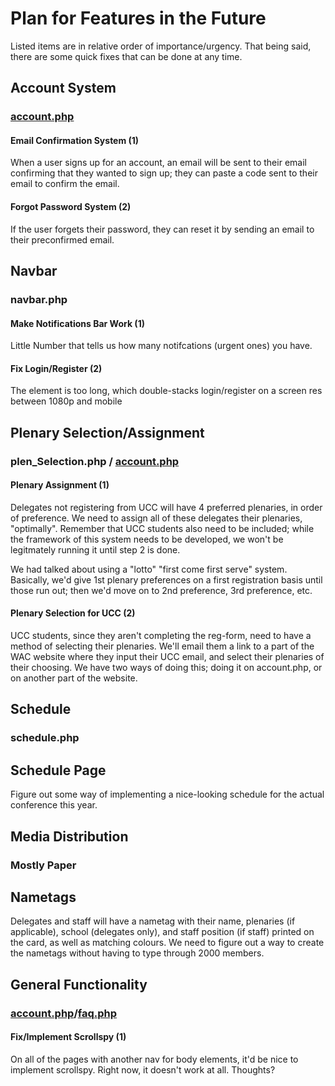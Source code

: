 
<h1>Plan for Features in the Future</h1>
Listed items are in relative order of importance/urgency. That being said, there are some quick fixes that can be done at any time.

<h2>Account System</h2>
<h3><a href = "http://world.ac/test/account.php">account.php</a></h3> 

<h4>Email Confirmation System (1)</h4>
When a user signs up for an account, an email will be sent to their email confirming that they wanted to sign up; they can paste a code sent to their email to confirm the email.

<h4>Forgot Password System (2)</h4>
If the user forgets their password, they can reset it by sending an email to their preconfirmed email.

</p>

<h2>Navbar</h2>
<h3>navbar.php</h3> 
<h4>Make Notifications Bar Work (1)</h4>
Little Number that tells us how many notifcations (urgent ones) you have.

<h4>Fix Login/Register (2)</h4>
The element is too long, which double-stacks login/register on a screen res between 1080p and mobile

<h2>Plenary Selection/Assignment</h2>
<h3>plen_Selection.php / <a href = "http://world.ac/test/account.php">account.php</a></h3>
<h4>Plenary Assignment (1)</h4>
Delegates not registering from UCC will have 4 preferred plenaries, in order of preference. We need to assign all of these delegates their plenaries, "optimally". Remember that UCC students also need to be included; while the framework of this system needs to be developed, we won't be legitmately running it until step 2 is done.


We had talked about using a "lotto" "first come first serve" system. Basically, we'd give 1st plenary preferences on a first registration basis until those run out; then we'd move on to 2nd preference, 3rd preference, etc.

<h4>Plenary Selection for UCC (2)</h4>
UCC students, since they aren't completing the reg-form, need to have a method of selecting their plenaries. We'll email them a link to a part of the WAC website where they input their UCC email, and select their plenaries of their choosing. We have two ways of doing this; doing it on account.php, or on another part of the website. 

<h2>Schedule</h2>
<h3>schedule.php</h3>
<h2>Schedule Page</h2>
Figure out some way of implementing a nice-looking schedule for the actual conference this year.


<h2>Media Distribution</h2>
<h3>Mostly Paper</h3>
<h2>Nametags</h2>
Delegates and staff will have a nametag with their name, plenaries (if applicable), school (delegates only), and staff position (if staff) printed on the card, as well as matching colours. We need to figure out a way to create the nametags without having to type through 2000 members. 



<h2>General Functionality</h2>
<h3><a href = "http://world.ac/test/account.php">account.php</a>/<a href = "http://world.ac/faq.php">faq.php</a></h3> 
<h4>Fix/Implement Scrollspy (1)</h4>
On all of the pages with another nav for body elements, it'd be nice to implement scrollspy. Right now, it doesn't work at all. Thoughts?
